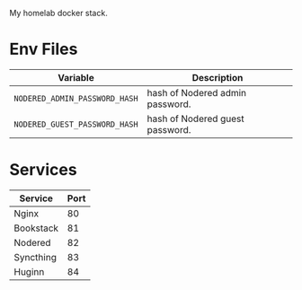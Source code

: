 My homelab docker stack.

# Env Files

| Variable                      | Description                     |
| ----------------------------- | ------------------------------- |
| `NODERED_ADMIN_PASSWORD_HASH` | hash of Nodered admin password. |
| `NODERED_GUEST_PASSWORD_HASH` | hash of Nodered guest password. |

# Services

| Service   | Port |
| --------- | ---- |
| Nginx     | 80   |
| Bookstack | 81   |
| Nodered   | 82   |
| Syncthing | 83   |
| Huginn    | 84   |
